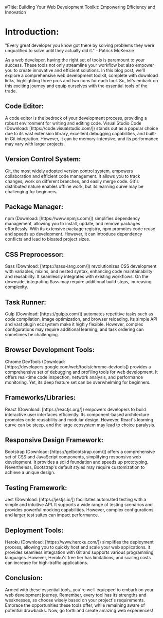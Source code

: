 #Title: Building Your Web Development Toolkit: Empowering Efficiency and Innovation

<h1>Introduction:</h1>
"Every great developer you know got there by solving problems they were unqualified to solve until they actually did it." - Patrick McKenzie

As a web developer, having the right set of tools is paramount to your success. These tools not only streamline your workflow but also empower you to create innovative and efficient solutions. In this blog post, we'll explore a comprehensive web development toolkit, complete with download links, highlighting three pros and two cons for each tool. So, let's embark on this exciting journey and equip ourselves with the essential tools of the trade.

<h2>Code Editor:</h2>
A code editor is the bedrock of your development process, providing a robust environment for writing and editing code. Visual Studio Code (Download: [https://code.visualstudio.com/]) stands out as a popular choice due to its vast extension library, excellent debugging capabilities, and built-in Git integration. However, it can be memory-intensive, and its performance may vary with larger projects.


<h2>Version Control System:</h2>
Git, the most widely adopted version control system, empowers collaboration and efficient code management. It allows you to track changes, work on different branches, and easily merge code. Git's distributed nature enables offline work, but its learning curve may be challenging for beginners.


<h2>Package Manager:</h2>
npm (Download: [https://www.npmjs.com/]) simplifies dependency management, allowing you to install, update, and remove packages effortlessly. With its extensive package registry, npm promotes code reuse and speeds up development. However, it can introduce dependency conflicts and lead to bloated project sizes.


<h2>CSS Preprocessor:</h2>
Sass (Download: [https://sass-lang.com/]) revolutionizes CSS development with variables, mixins, and nested syntax, enhancing code maintainability and reusability. It seamlessly integrates with existing workflows. On the downside, integrating Sass may require additional build steps, increasing complexity.


<h2>Task Runner:</h2>
Gulp (Download: [https://gulpjs.com/]) automates repetitive tasks such as code compilation, image optimization, and browser reloading. Its simple API and vast plugin ecosystem make it highly flexible. However, complex configurations may require additional learning, and task ordering can sometimes be challenging.


<h2>Browser Development Tools:</h2>
Chrome DevTools (Download: [https://developers.google.com/web/tools/chrome-devtools]) provides a comprehensive set of debugging and profiling tools for web development. It offers real-time code inspection, network analysis, and performance monitoring. Yet, its deep feature set can be overwhelming for beginners.


<h2>Frameworks/Libraries:</h2>
React (Download: [https://reactjs.org/]) empowers developers to build interactive user interfaces efficiently. Its component-based architecture promotes code reusability and modular design. However, React's learning curve can be steep, and the large ecosystem may lead to choice paralysis.


<h2>Responsive Design Framework:</h2>
Bootstrap (Download: [https://getbootstrap.com/]) offers a comprehensive set of CSS and JavaScript components, simplifying responsive web development. It provides a solid foundation and speeds up prototyping. Nevertheless, Bootstrap's default styles may require customization to achieve a unique design.


<h2>Testing Framework:</h2>
Jest (Download: [https://jestjs.io/]) facilitates automated testing with a simple and intuitive API. It supports a wide range of testing scenarios and provides powerful mocking capabilities. However, complex configurations and larger test suites can impact performance.


<h2>Deployment Tools:</h2>
Heroku (Download: [https://www.heroku.com/]) simplifies the deployment process, allowing you to quickly host and scale your web applications. It provides seamless integration with Git and supports various programming languages. However, Heroku's free tier has limitations, and scaling costs can increase for high-traffic applications.


<h2>Conclusion:</h2>
Armed with these essential tools, you're well-equipped to embark on your web development journey. Remember, every tool has its strengths and weaknesses, so choose wisely based on your project's requirements. Embrace the opportunities these tools offer, while remaining aware of potential drawbacks. Now, go forth and create amazing web experiences!




